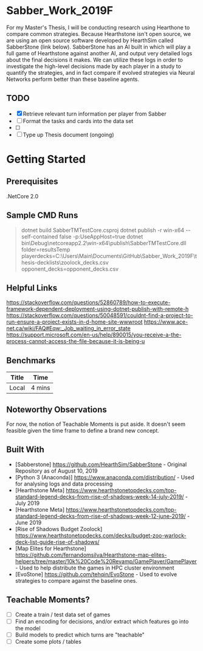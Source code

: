 # Sabber_Work_2019F
For my Master's Thesis, I will be conducting research using Hearthone to compare common strategies. Because Hearthstone isn't open source, we are using an open source software developed by HearthSim called SabberStone (link below). SabberStone has an AI built in which will play a full game of Hearthstone against another AI, and output very detailed logs about the final decisions it makes. We can utilize these logs in order to investigate the high-level decisions made by each player in a study to quantify the strategies, and in fact compare if evolved strategies via Neural Networks perform better than these baseline agents. 

## TODO

- [x] Retrieve relevant turn information per player from Sabber
- [ ] Format the tasks and cards into the data set
- [ ]
- [ ] Type up Thesis document (ongoing)
 
# Getting Started
## Prerequisites
.NetCore 2.0

## Sample CMD Runs

>dotnet build SabberTMTestCore.csproj
>dotnet publish -r win-x64 --self-contained false -p:UseAppHost=true
>dotnet bin\Debug\netcoreapp2.2\win-x64\publish\SabberTMTestCore.dll folder=resultsTemp playerdecks=C:\Users\Main\Documents\GitHub\Sabber_Work_2019F\thesis-decklists\zoolock_decks.csv opponent_decks=opponent_decks.csv

## Helpful Links
https://stackoverflow.com/questions/52860789/how-to-execute-framework-dependent-deployment-using-dotnet-publish-with-remote-h
https://stackoverflow.com/questions/50048591/couldnt-find-a-project-to-run-ensure-a-project-exists-in-d-home-site-wwwroot
https://www.ace-net.ca/wiki/FAQ#Eqw:_Job_waiting_in_error_state
https://support.microsoft.com/en-us/help/890015/you-receive-a-the-process-cannot-access-the-file-because-it-is-being-u

## Benchmarks
| Title | Time |
| ----- | ---- |
| Local | 4 mins | 

## Noteworthy Observations
For now, the notion of Teachable Moments is put aside. It doesn't seem feasible given the time frame to define a brand new concept.

## Built With
* [Sabberstone] https://github.com/HearthSim/SabberStone - Original Repository as of August 10, 2019
* [Python 3 (Anaconda)] https://www.anaconda.com/distribution/ - Used for analysing logs and data processing
* [Hearthstone Meta] https://www.hearthstonetopdecks.com/top-standard-legend-decks-from-rise-of-shadows-week-14-july-2019/ - July 2019
* [Hearthstone Meta] https://www.hearthstonetopdecks.com/top-standard-legend-decks-from-rise-of-shadows-week-12-june-2019/ - June 2019
* [Rise of Shadows Budget Zoolock] https://www.hearthstonetopdecks.com/decks/budget-zoo-warlock-deck-list-guide-rise-of-shadows/
* [Map Elites for Hearthstone] https://github.com/fernandomsilva/Hearthstone-map-elites-helpers/tree/master/10k%20Code%20Revamp/GamePlayer/GamePlayer - Used to help distribute the games in HPC cluster environment
* [EvoStone] https://github.com/tehqin/EvoStone - Used to evolve strategies to compare against the baseline ones.




## Teachable Moments?
- [ ] Create a train / test data set of games
- [ ] Find an encoding for decisions, and/or extract which features go into the model
- [ ] Build models to predict which turns are "teachable"
- [ ] Create some plots / tables
